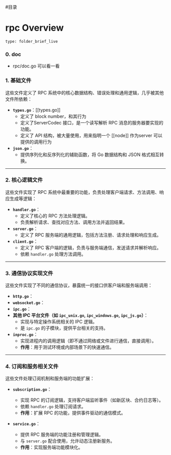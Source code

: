 #目录 
# rpc Overview
 
```ccard
type: folder_brief_live
```

### **0. doc**
- rpc/doc.go 可以看一看
### **1. 基础文件**

这些文件定义了 RPC 系统中的核心数据结构、错误处理和通用逻辑，几乎被其他文件所依赖：

- **`types.go`**：[[types.go]]
    - 定义了 block number，和其行为
    - 定义了ServerCodec 接口，是一个读写解析 RPC 消息的服务器要实现的功能。
    - 定义了 API 结构，被大量使用，用来指明一个 [[node]] 作为server 可以提供的调用行为
- **`json.go`**：
    - 提供序列化和反序列化的辅助函数，将 Go 数据结构和 JSON 格式相互转换。

---

### **2. 核心逻辑文件**

这些文件实现了 RPC 系统中最重要的功能，负责处理客户端请求、方法调用、响应生成等逻辑：

- **`handler.go`**：
    - 定义了核心的 RPC 方法处理逻辑。
    - 负责解析请求、查找对应方法、调用方法并返回结果。
- **`server.go`**：
    - 定义了 RPC 服务端的通用逻辑，包括方法注册、请求处理和响应生成。
- **`client.go`**：
    - 定义了 RPC 客户端的逻辑，负责与服务端通信，发送请求并解析响应。
    - 依赖 `handler.go` 处理方法调用。

---

### **3. 通信协议实现文件**

这些文件实现了不同的通信协议，暴露统一的接口供客户端和服务端调用：

- **`http.go`**：
- **`websocket.go`**：
- **`ipc.go`**：
- **其他 IPC 平台文件（如 `ipc_unix.go`, `ipc_windows.go`, `ipc_js.go`）**：
    - 实现与特定操作系统相关的 IPC 逻辑。
    - 是 `ipc.go` 的子模块，提供平台相关的支持。
- **`inproc.go`**：
    - 实现进程内的调用逻辑（即不通过网络或文件进行通信，直接调用）。
    - **作用**：用于测试环境或内部场景下的快速通信。

---

### **4. 订阅和服务相关文件**

这些文件处理订阅机制和服务端的功能扩展：

- **`subscription.go`**：
    
    - 实现 RPC 的订阅逻辑，支持客户端监听事件（如新区块、合约日志等）。
    - 依赖 `handler.go` 处理订阅请求。
    - **作用**：扩展 RPC 的功能，提供事件驱动的通信模式。
- **`service.go`**：
    
    - 提供 RPC 服务端的功能注册和管理逻辑。
    - 与 `server.go` 配合使用，允许动态注册新服务。
    - **作用**：实现服务端功能模块化。


